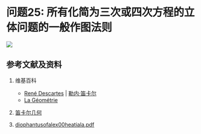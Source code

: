# 问题25: 所有化简为三次或四次方程的立体问题的一般作图法则

![](/images/函数和极限/笛卡尔的《几何》中典型的推演实验/章3/问题25/1a1.jpg)

## 参考文献及资料

1. 维基百科
	- [René Descartes](https://en.wikipedia.org/wiki/Ren%C3%A9_Descartes) | [勒内·笛卡尔](https://zh.wikipedia.org/wiki/勒内·笛卡尔) 
	- [La Géométrie](https://en.wikipedia.org/wiki/La_Géométrie)

2. [笛卡尔几何](https://chuangshi.qq.com/read/47785968/4) 
3. [diophantusofalex00heatiala.pdf](https://archive.org/download/diophantusofalex00heatiala/diophantusofalex00heatiala.pdf) 



